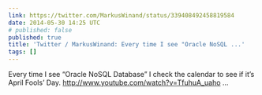 ```yaml
---
link: https://twitter.com/MarkusWinand/status/339408492458819584
date: 2014-05-30 14:25 UTC
# published: false
published: true
title: 'Twitter / MarkusWinand: Every time I see "Oracle NoSQL ...'
tags: []
---
```


Every time I see “Oracle NoSQL Database” I check the calendar to see if it’s April Fools’ Day. http://www.youtube.com/watch?v=TfuhuA_uaho …
